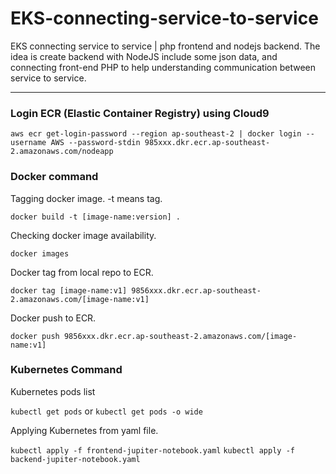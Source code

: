 # EKS-connecting-service-to-service
EKS connecting service to service | php frontend and nodejs backend. The idea is create backend with NodeJS include some json data, and connecting front-end PHP to help understanding communication between service to service. 

--- 

### Login ECR (Elastic Container Registry) using Cloud9

`aws ecr get-login-password --region ap-southeast-2 | docker login --username AWS --password-stdin 985xxx.dkr.ecr.ap-southeast-2.amazonaws.com/nodeapp
`



### Docker command
Tagging docker image. -t means tag. 

`docker build -t [image-name:version] . `


Checking docker image availability. 

`
docker images
`



Docker tag from local repo to ECR. 

`docker tag [image-name:v1] 9856xxx.dkr.ecr.ap-southeast-2.amazonaws.com/[image-name:v1]`



Docker push to ECR. 

`docker push 9856xxx.dkr.ecr.ap-southeast-2.amazonaws.com/[image-name:v1]`

### Kubernetes Command
Kubernetes pods list

`kubectl get pods`
or 
`kubectl get pods -o wide`

Applying Kubernetes from yaml file. 

`kubectl apply -f frontend-jupiter-notebook.yaml`
`kubectl apply -f backend-jupiter-notebook.yaml`
